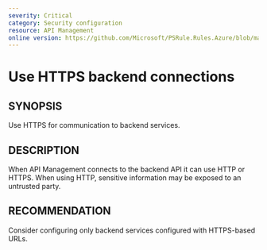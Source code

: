 ```yaml
---
severity: Critical
category: Security configuration
resource: API Management
online version: https://github.com/Microsoft/PSRule.Rules.Azure/blob/master/docs/rules/en/Azure.APIM.HTTPBackend.md
---
```


# Use HTTPS backend connections

## SYNOPSIS

Use HTTPS for communication to backend services.

## DESCRIPTION

When API Management connects to the backend API it can use HTTP or HTTPS.
When using HTTP, sensitive information may be exposed to an untrusted party.

## RECOMMENDATION

Consider configuring only backend services configured with HTTPS-based URLs.
